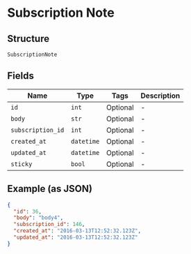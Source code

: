 
# Subscription Note

## Structure

`SubscriptionNote`

## Fields

| Name | Type | Tags | Description |
|  --- | --- | --- | --- |
| `id` | `int` | Optional | - |
| `body` | `str` | Optional | - |
| `subscription_id` | `int` | Optional | - |
| `created_at` | `datetime` | Optional | - |
| `updated_at` | `datetime` | Optional | - |
| `sticky` | `bool` | Optional | - |

## Example (as JSON)

```json
{
  "id": 36,
  "body": "body4",
  "subscription_id": 146,
  "created_at": "2016-03-13T12:52:32.123Z",
  "updated_at": "2016-03-13T12:52:32.123Z"
}
```

